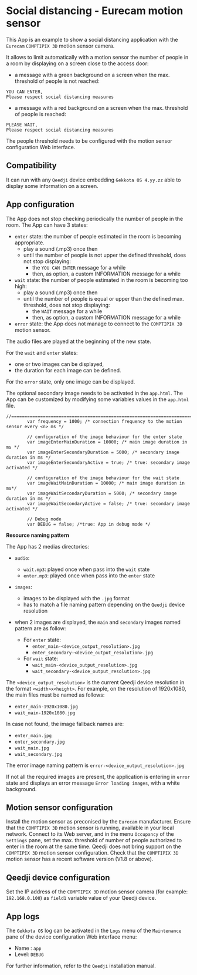 # Social distancing - Eurecam motion sensor

This App is an example to show a social distancing application with the `Eurecam` `COMPTIPIX 3D` motion sensor camera. 

It allows to limit automatically with a motion sensor the number of people in a room by displaying on a screen close to the access door:
- a message with a green background on a screen when the  max. threshold of people is not reached:
```
YOU CAN ENTER, 
Please respect social distancing measures
```      
- a message with a red background on a screen when the max. threshold of people is reached:
```
PLEASE WAIT, 
Please respect social distancing measures
```
The people threshold needs to be configured with the motion sensor configuration Web interface.

## Compatibility
It can run with any `Qeedji` device embedding `Gekkota OS 4.yy.zz` able to display some information on a screen.  

## App configuration
The App does not stop checking periodically the number of people in the room.
The App can have 3 states:
- `enter` state: the number of people estimated in the room is becoming appropriate.
	- play a sound (.mp3) once then 
	- until the number of people is not upper the defined threshold, does not stop displaying: 
		- the `YOU CAN ENTER` message for a while 
		- then, as option, a custom INFORMATION message for a while
- `wait` state: the number of people estimated in the room is becoming too high:
	- play a sound (.mp3) once then
	- until the number of people is equal or upper than the defined max. threshold, does not stop displaying: 
		- the `WAIT` message for a while 
		- then, as option, a custom INFORMATION message for a while
- `error` state: the App does not manage to connect to the `COMPTIPIX 3D` motion sensor.

The audio files are played at the beginning of the new state.
 
For the `wait` and `enter` states:
- one or two images can be displayed, 
- the duration for each image can be defined.

For the `error` state, only one image can be displayed.

The optional secondary image needs to be activated in the `app.html`.
The App can be customized by modifying some variables values in the `app.html` file.

```
//=============================================================================		
		var frequency = 1000; /* connection frequency to the motion sensor every <n> ms */  

		// configuration of the image behaviour for the enter state 
		var imageEnterMainDuration = 10000; /* main image duration in ms */
		var imageEnterSecondaryDuration = 5000; /* secondary image duration in ms */
		var imageEnterSecondaryActive = true; /* true: secondary image activated */
	
		// configuration of the image behaviour for the wait state  
		var imageWaitMainDuration = 10000; /* main image duration in ms*/
		var imageWaitSecondaryDuration = 5000; /* secondary image duration in ms */
		var imageWaitSecondaryActive = false; /* true: secondary image activated */

		// Debug mode  
		var DEBUG = false; /*true: App in debug mode */
```

**Resource naming pattern**

The App has 2 medias directories:
- `audio`:
    - `wait.mp3`: played once when pass into the `wait` state 
    - `enter.mp3`: played once when pass into the `enter` state
- `images`:
    - images to be displayed with the `.jpg` format
    - has to match a file naming pattern depending on the `Qeedji` device resolution

- when 2 images are displayed, the `main` and `secondary` images named pattern are as follow:
    - For `enter` state: 
        - `enter_main-<device_output_resolution>.jpg`
        - `enter_secondary-<device_output_resolution>.jpg`
    - For `wait` state:
        - `wait_main-<device_output_resolution>.jpg`
        - `wait_secondary-<device_output_resolution>.jpg`

The `<device_output_resolution>` is the current Qeedji device resolution in the format `<width>x<height>`. For example, on the resolution of 1920x1080, the main files must be named as follows:
- `enter_main-1920x1080.jpg`
- `wait_main-1920x1080.jpg`

In case not found, the image fallback names are:
- `enter_main.jpg`
- `enter_secondary.jpg`
- `wait_main.jpg`
- `wait_secondary.jpg`

The error image naming pattern is `error-<device_output_resolution>.jpg`

If not all the required images are present, the application is entering in `error` state and displays an error message `Error loading images`, with a white background.

## Motion sensor configuration
Install the motion sensor as preconised by the `Eurecam` manufacturer. 
Ensure that the `COMPTIPIX 3D` motion sensor is running, available in your local network. Connect to its Web server, and in the menu `Occupancy` of the `Settings` pane, set the max. threshold of number of people authorized to enter in the room at the same time. 
Qeedji does not bring support on the `COMPTIPIX 3D` motion sensor configuration.
Check that the `COMPTIPIX 3D` motion sensor has a recent software version (V1.8 or above).

## Qeedji device configuration
Set the IP address of the `COMPTIPIX 3D` motion sensor camera (for example: `192.168.0.100`) as `field1` variable value of your Qeedji device.

## App logs
The `Gekkota OS` log can be activated in the `Logs` menu of the `Maintenance` pane of the device configuration Web interface menu: 
- Name : `app`
- Level: `DEBUG`   

For further information, refer to the `Qeedji` installation manual. 
